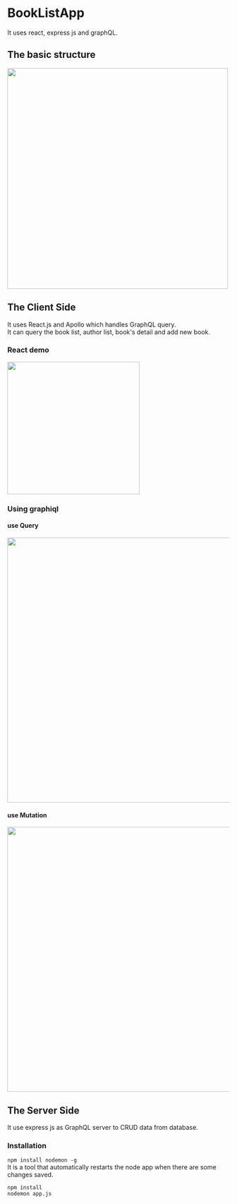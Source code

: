 # BookListApp
It uses react, express js and graphQL.

## The basic structure
<img src="https://github.com/fishxxxx/BookListApp/blob/master/img/structure.png" width="500">


## The Client Side
It uses React.js and Apollo which handles GraphQL query.  
It can query the book list, author list, book's detail and add new book.  
### React demo
<img src="https://github.com/fishxxxx/BookListApp/blob/master/img/react_demo.gif" width="300">

### Using graphiql
#### use Query
<img src="https://github.com/fishxxxx/BookListApp/blob/master/img/graphql1.png" width="600">  

#### use Mutation
<img src="https://github.com/fishxxxx/BookListApp/blob/master/img/graphql2.png" width="600">  

## The Server Side
It use express js as GraphQL server to CRUD data from database.

### Installation
```npm install nodemon -g ```  
It is a tool that automatically restarts the node app when there are some changes saved.
```
npm install
nodemon app.js
```
